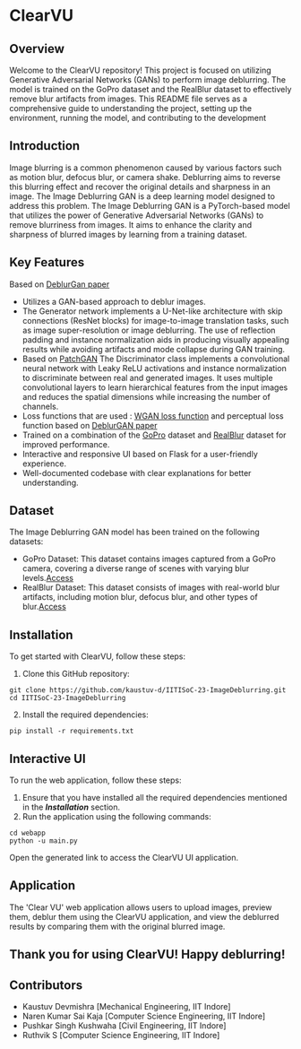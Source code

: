 # ClearVU 
## Overview 
Welcome to the ClearVU repository! This project is focused on utilizing Generative Adversarial Networks (GANs) to perform image deblurring. The model is trained on the GoPro dataset and the RealBlur dataset to effectively remove blur artifacts from images. This README file serves as a comprehensive guide to understanding the project, setting up the environment, running the model, and contributing to the development

## Introduction 
Image blurring is a common phenomenon caused by various factors such as motion blur, defocus blur, or camera shake. Deblurring aims to reverse this blurring effect and recover the original details and sharpness in an image. The Image Deblurring GAN is a deep learning model designed to address this problem.
The Image Deblurring GAN is a PyTorch-based model that utilizes the power of Generative Adversarial Networks (GANs) to remove blurriness from images. It aims to enhance the clarity and sharpness of blurred images by learning from a training dataset.

## Key Features
Based on [DeblurGan paper](https://github.com/kaustuv-d/ImageDeblurGAN/blob/main/DeblurGAN.pdf)
- Utilizes a GAN-based approach to deblur images.
- The Generator network implements a U-Net-like architecture with skip connections (ResNet blocks) for image-to-image translation tasks, such as image super-resolution or image deblurring. The use of reflection padding and instance normalization aids in producing visually appealing results while avoiding artifacts and mode collapse during GAN training.
- Based on [PatchGAN](https://paperswithcode.com/method/patchgan) The Discriminator class implements a convolutional neural network with Leaky ReLU activations and instance normalization to discriminate between real and generated images. It uses multiple convolutional layers to learn hierarchical features from the input images and reduces the spatial dimensions while increasing the number of channels.
- Loss functions that are used : [WGAN loss function](https://blog.paperspace.com/wgans/#:~:text=The%20loss%20function%20utilized%20in,to%20achieve%20more%20efficient%20results.) and perceptual loss function based on [DeblurGAN paper](https://github.com/KupynOrest/DeblurGAN)
- Trained on a combination of the [GoPro](https://paperswithcode.com/dataset/gopro) dataset and [RealBlur](https://paperswithcode.com/dataset/real-blur-dataset) dataset for improved performance.
- Interactive and responsive UI based on Flask for a user-friendly experience.
- Well-documented codebase with clear explanations for better understanding.

## Dataset
The Image Deblurring GAN model has been trained on the following datasets:
- GoPro Dataset: This dataset contains images captured from a GoPro camera, covering a diverse range of scenes with varying blur levels.[Access](https://paperswithcode.com/dataset/gopro)
- RealBlur Dataset: This dataset consists of images with real-world blur artifacts, including motion blur, defocus blur, and other types of blur.[Access](https://paperswithcode.com/dataset/real-blur-dataset)

## Installation
To get started with ClearVU, follow these steps:
1. Clone this GitHub repository:
```
git clone https://github.com/kaustuv-d/IITISoC-23-ImageDeblurring.git
cd IITISoC-23-ImageDeblurring
```
2. Install the required dependencies:
```
pip install -r requirements.txt
```
## Interactive UI
To run the web application, follow these steps:
1. Ensure that you have installed all the required dependencies mentioned in the ***Installation*** section.
2. Run the application using the following commands:
```
cd webapp
python -u main.py
```
Open the generated link to access the ClearVU UI application.

## Application
The 'Clear VU' web application allows users to upload images, preview them, deblur them using the ClearVU application, and view the deblurred results by comparing them with the original blurred image.

## Thank you for using ClearVU! Happy deblurring!

## Contributors
- Kaustuv Devmishra [Mechanical Engineering, IIT Indore]
- Naren Kumar Sai Kaja [Computer Science Engineering, IIT Indore]
- Pushkar Singh Kushwaha [Civil Engineering, IIT Indore]
- Ruthvik S [Computer Science Engineering, IIT Indore]
